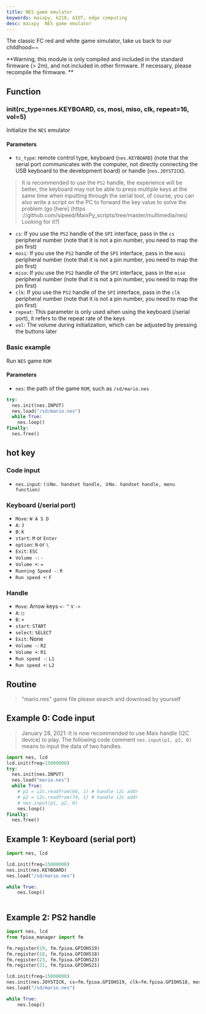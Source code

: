 ```yaml
---
title: NES game emulator
keywords: maixpy, k210, AIOT, edge computing
desc: maixpy  NES game emulator
---
```



The classic FC red and white game simulator, take us back to our childhood~~

**Warning, this module is only compiled and included in the standard firmware (> 2m), and not included in other firmware. If necessary, please recompile the firmware. **

## Function

### init(rc_type=nes.KEYBOARD, cs, mosi, miso, clk, repeat=16, vol=5)

Initialize the `NES` emulator

#### Parameters

* `tc_type`: remote control type, keyboard (`nes.KEYBOARD`) (note that the serial port communicates with the computer, not directly connecting the USB keyboard to the development board) or handle (`nes.JOYSTICK`).
> It is recommended to use the `PS2` handle, the experience will be better, the keyboard may not be able to press multiple keys at the same time when inputting through the serial tool, of course, you can also write a script on the PC to forward the key value to solve the problem (go [here] (https ://github.com/sipeed/MaixPy_scripts/tree/master/multimedia/nes) Looking for it?)

* `cs`: If you use the `PS2` handle of the `SPI` interface, pass in the `cs` peripheral number (note that it is not a pin number, you need to map the pin first)
* `mosi`: If you use the `PS2` handle of the `SPI` interface, pass in the `mosi` peripheral number (note that it is not a pin number, you need to map the pin first)
* `miso`: If you use the `PS2` handle of the `SPI` interface, pass in the `miso` peripheral number (note that it is not a pin number, you need to map the pin first)
* `clk`: If you use the `PS2` handle of the `SPI` interface, pass in the `clk` peripheral number (note that it is not a pin number, you need to map the pin first)
* `repeat`: This parameter is only used when using the keyboard (/serial port), it refers to the repeat rate of the keys
* `vol`: The volume during initialization, which can be adjusted by pressing the buttons later

### Basic example

Run `NES` game `ROM`

#### Parameters

* `nes`: the path of the game `ROM`, such as `/sd/mario.nes`

```python
try:
  nes.init(nes.INPUT)
  nes.load("/sd/mario.nes")
  while True:
    nes.loop()
finally:
  nes.free()
```

## hot key


### Code input

* `nes.input`: `(①No. handset handle, ②No. handset handle, menu function)`

### Keyboard (/serial port)

* `Move`: `W A S D`
* `A`: `J`
* `B`: `K`
* `start`: `M` or `Enter`
* `option`: `N` or `\`
* `Exit`: `ESC`
* `Volume -`: `-`
* `Volume +`: `=`
* `Running Speed ​​-`: `R`
* `Run speed +`: `F`

### Handle

* `Move`: Arrow keys `<-` `^` `V` `->`
* `A`: `□`
* `B`: `×`
* `start`: `START`
* `select`: `SELECT`
* `Exit`: None
* `Volume -`: `R2`
* `Volume +`: `R1`
* `Run speed -`: `L1`
* `Run speed +`: `L2`

## Routine

> "mario.nes" game file please search and download by yourself

## Example 0: Code input

> January 28, 2021: It is now recommended to use Maix handle (I2C device) to play. The following code comment `nes.input(p1, p2, 0)` means to input the data of two handles.

```python
import nes, lcd
lcd.init(freq=15000000)
try:
  nes.init(nes.INPUT)
  nes.load("mario.nes")
  while True:
    # p1 = i2c.readfrom(66, 1) # handle i2c addr
    # p2 = i2c.readfrom(74, 1) # handle i2c addr
    # nes.input(p1, p2, 0)
    nes.loop()
finally:
  nes.free()

```

## Example 1: Keyboard (serial port)

```python
import nes, lcd

lcd.init(freq=15000000)
nes.init(nes.KEYBOARD)
nes.load("/sd/mario.nes")

while True:
    nes.loop()
    
```

## Example 2: PS2 handle

```python
import nes, lcd
from fpioa_manager import fm

fm.register(19, fm.fpioa.GPIOHS19)
fm.register(18, fm.fpioa.GPIOHS18)
fm.register(23, fm.fpioa.GPIOHS23)
fm.register(21, fm.fpioa.GPIOHS21)

lcd.init(freq=15000000)
nes.init(nes.JOYSTICK, cs=fm.fpioa.GPIOHS19, clk=fm.fpioa.GPIOHS18, mosi=fm.fpioa.GPIOHS23, miso=fm.fpioa.GPIOHS21)
nes.load("/sd/mario.nes")

while True:
    nes.loop()

```
